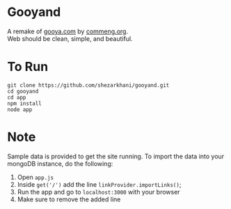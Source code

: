 Gooyand
================

A remake of [gooya.com][1] by [commeng.org][2].  
Web should be clean, simple, and beautiful.

To Run
================
    git clone https://github.com/shezarkhani/gooyand.git
    cd gooyand
    cd app
    npm install
    node app

Note
================
Sample data is provided to get the site running. To import the data into your mongoDB instance, do the following:

1. Open `app.js`
2. Inside `get('/')` add the line `linkProvider.importLinks()`;
3. Run the app and go to `localhost:3000` with your browser
4. Make sure to remove the added line


[1]: http://www.gooya.com
[2]: http://web.commeng.org
